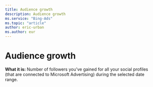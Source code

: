```yaml
---
title: Audience growth
description: Audience growth
ms.service: "Bing-Ads"
ms.topic: "article"
author: eric-urban
ms.author: eur
---
```


# Audience growth

**What it is:**  Number of followers you’ve gained for all your social profiles (that are connected to Microsoft Advertising) during the selected date range.


